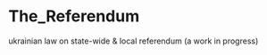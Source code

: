 The_Referendum
==============

ukrainian law on state-wide &amp; local referendum (a work in progress)
